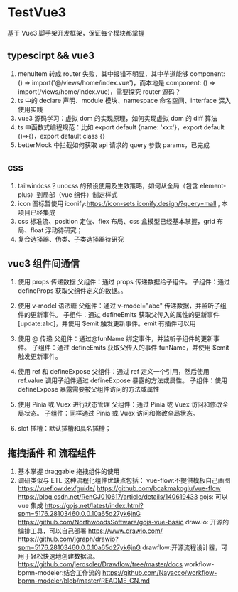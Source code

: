 # TestVue3

基于 Vue3 脚手架开发框架，保证每个模块都掌握

## typescirpt && vue3

1.  menuItem 转成 router 失败，其中报错不明显，其中芋道能够 component: () => import('@/views/home/index.vue')，而本地是 component: () => import(/views/home/index.vue)，需要探究 router 源码？
2.  ts 中的 declare 声明、module 模块、namespace 命名空间、interface 深入使用实践
3.  vue3 源码学习：虚拟 dom 的实现原理，如何实现虚拟 dom 的 diff 算法
4.  ts 中函数式编程规范：比如 export default {name: 'xxx'}，export default ()=>{}，export default class {}
5.  betterMock 中拦截如何获取 api 请求的 query 参数 params，已完成

## css

1. tailwindcss？unocss 的预设使用及生效策略，如何从全局（包含 element-plus）到局部（vue 组件）制定样式
2. icon 图标暂使用 iconify:https://icon-sets.iconify.design/?query=mall , 本项目已经集成
3. css 标准流、position 定位、flex 布局、css 盒模型已经基本掌握，grid 布局、float 浮动待研究；
4. 复合选择器、伪类、子类选择器待研究

## vue3 组件间通信

1. 使用 props 传递数据
   父组件：通过 props 传递数据给子组件。
   子组件：通过 defineProps 获取父组件定义的数据。。

2. 使用 v-model 语法糖
   父组件：通过 v-model="abc" 传递数据，并监听子组件的更新事件。
   子组件：通过 defineEmits 获取父传入的属性的更新事件[update:abc]，并使用 $emit 触发更新事件。emit 有插件可以用

3. 使用 @ 传递
   父组件：通过@funName 绑定事件，并监听子组件的更新事件。
   子组件：通过 defineEmits 获取父传入的事件 funName，并使用 $emit 触发更新事件。
4. 使用 ref 和 defineExpose
   父组件：通过 ref 定义一个引用，然后使用 ref.value 调用子组件通过 defineExpose 暴露的方法或属性。
   子组件：使用 defineExpose 暴露需要被父组件访问的方法或属性

5. 使用 Pinia 或 Vuex 进行状态管理
   父组件：通过 Pinia 或 Vuex 访问和修改全局状态。
   子组件：同样通过 Pinia 或 Vuex 访问和修改全局状态。
6. slot 插槽：默认插槽和具名插槽；

## 拖拽插件 和 流程组件

1. 基本掌握 draggable 拖拽组件的使用
2. 调研类似与 ETL 这种流程化组件优缺点包括：
   vue-flow:不提供模板自己画图
   https://vueflow.dev/guide/
   https://github.com/bcakmakoglu/vue-flow
   https://blog.csdn.net/RenGJ010617/article/details/140619433
   gojs: 可以 vue 集成
   https://gojs.net/latest/index.html?spm=5176.28103460.0.0.10a65d27yk6jnG
   https://github.com/NorthwoodsSoftware/gojs-vue-basic
   draw.io: 开源的编排工具，可以自己部署
   https://www.drawio.com/
   https://github.com/jgraph/drawio?spm=5176.28103460.0.0.10a65d27yk6jnG
   drawflow:开源流程设计器，可用于轻松快速地创建数据流。
   https://github.com/jerosoler/Drawflow/tree/master/docs
   workflow-bpmn-modeler:结合工作流的
   https://github.com/Nayacco/workflow-bpmn-modeler/blob/master/README_CN.md
